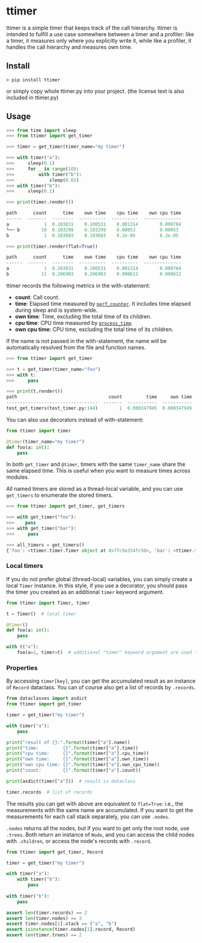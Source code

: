 # ttimer
ttimer is a simple timer that keeps track of the call hierarchy.
ttimer is intended to fulfill a use case somewhere between a timer and a profiler: 
like a timer, it measures only where you explicitly write it, while like a profiler, it handles the call hierarchy and measures own time.

## Install

```shell
> pip install ttimer
```

or simply copy whole ttimer.py into your project. 
(the license text is also included in ttimer.py)

## Usage

```python
>>> from time import sleep
>>> from ttimer import get_timer

>>> timer = get_timer(timer_name="my timer")

>>> with timer("a"):
>>>     sleep(0.1)
>>>     for _ in range(10):
>>>         with timer("b"):
>>>             sleep(0.01)
>>> with timer("b"):
>>>     sleep(0.1)

>>> print(timer.render())

path      count      time    own time    cpu time    own cpu time
------  -------  --------  ----------  ----------  --------------
a             1  0.203831    0.100531    0.001314        0.000784
└── b        10  0.103299    0.103299    0.00053         0.00053
b             1  0.103603    0.103603    8.2e-05         8.2e-05

>>> print(timer.render(flat=True))

path      count      time    own time    cpu time    own cpu time
------  -------  --------  ----------  ----------  --------------
a             1  0.203831    0.100531    0.001314        0.000784
b            11  0.206903    0.206903    0.000612        0.000612

```

ttimer records the following metrics in the with-statement:

- **count**: Call count.
- **time**: Elapsed time measured by [`perf_counter`](https://docs.python.org/3.10/library/time.html?highlight=time%20perf_counter#time.perf_counter). It includes time elapsed during sleep and is system-wide.
- **own time**: Time, excluding the total time of its children.
- **cpu time**: CPU time measured by [`process_time`](https://docs.python.org/3.10/library/time.html?highlight=time%20perf_counter#time.process_time).
- **own cpu time**: CPU time, excluding the total time of its children.

If the name is not passed in the with-statement, 
the name will be automatically resolved from the file and function names.

```python
>>> from ttimer import get_timer

>>> t = get_timer(timer_name="foo")
>>> with t:
>>>     pass

>>> print(t.render())
path                                  count         time     own time    cpu time    own cpu time
----------------------------------  -------  -----------  -----------  ----------  --------------
test_get_timers(test_timer.py:144)        1  0.000347945  0.000347945    0.000228        0.000228
```

You can also use decorators instead of with-statement:

```python
from ttimer import timer

@timer(timer_name="my timer")
def foo(a: int):
    pass
```

In both `get_timer` and `@timer`, timers with the same `timer_name` share the same elapsed time.
This is useful when you want to measure times across modules.

All named timers are stored as a thread-local variable,
and you can use `get_timers` to enumerate the stored timers.

```python
>>> from ttimer import get_timer, get_timers

>>> with get_timer("foo"):
>>>    pass
>>> with get_timer("bar"):
>>>     pass

>>> all_timers = get_timers()
{'foo': <ttimer.timer.Timer object at 0x7fc9a334fc50>, 'bar': <ttimer.timer.Timer object at 0x7fc9a334df98>}
```

### Local timers

If you do not prefer global (thread-local) variables, you can simply create a local `Timer` instance.
In this style, if you use a decorator, you should pass the timer you created as an additional `timer` keyword argument.

```python
from ttimer import Timer, timer

t = Timer()  # local timer

@timer()
def foo(a: int):
    pass

with t("a"):
    foo(a=1, timer=t)  # additional "timer" keyword argument are used to specify the context
```

### Properties
By accessing `timer[key]`, you can get the accumulated result as an instance of `Record` dataclass.
You can of course also get a list of records by `.records`.

```python
from dataclasses import asdict
from ttimer import get_timer

timer = get_timer("my timer")

with timer("a"):
    pass

print("result of {}:".format(timer["a"].name))
print("time:         {}".format(timer["a"].time))
print("cpu time:     {}".format(timer["a"].cpu_time))
print("own time:     {}".format(timer["a"].own_time))
print("own cpu time: {}".format(timer["a"].own_cpu_time))
print("count:        {}".format(timer["a"].count))

print(asdict(timer["a"]))  # result is dataclass

timer.records  # list of records
```

The results you can get with above are equivalent to `flat=True`: i.e., the measurements with the same name are accumulated.
If you want to get the measurements for each call stack separately, you can use `.nodes`.

`.nodes` returns all the nodes, but if you want to get only the root node, use `.trees`. 
Both return an instance of `Node`, and you can access the child nodes with `.children`, or access the node's records with `.record`.

```python
from ttimer import get_timer, Record

timer = get_timer("my timer")

with timer("a"):
    with timer("b"):
        pass
    
with timer("b"):
    pass

assert len(timer.records) == 2
assert len(timer.nodes) == 3
assert timer.nodes[1].stack == ("a", "b")
assert isinstance(timer.nodes[1].record, Record)
assert len(timer.trees) == 2
```

